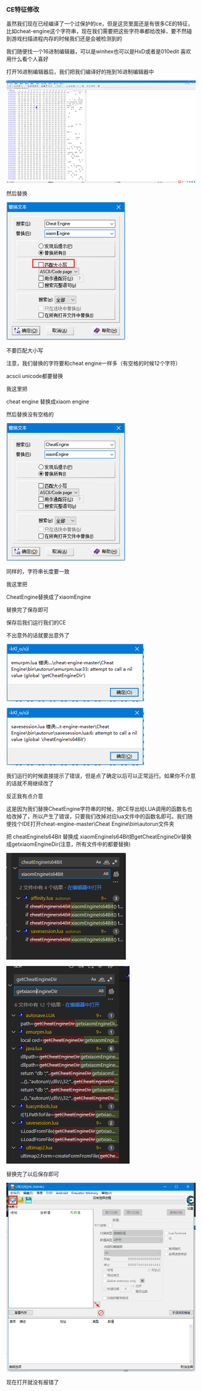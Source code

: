 ### CE特征修改

​	虽然我们现在已经编译了一个过保护的ce，但是这货里面还是有很多CE的特征，比如cheat-engine这个字符串，现在我们需要把这些字符串都给改掉，要不然碰到游戏扫描进程内存的时候我们还是会被检测到的



我们随便找一个16进制编辑器，可以是winhex也可以是HxD或者是010edit 喜欢用什么看个人喜好

打开16进制编辑器后，我们把我们编译好的拖到16进制编辑器中

![image-20240330150827566](./notesimg/image-20240330150827566.png)

然后替换

![image-20240330150852288](./notesimg/image-20240330150852288.png)

不要匹配大小写

注意，我们替换的字符要和cheat engine一样多（有空格的时候12个字符）

acscii unicode都要替换

我这里把

cheat engine 替换成xiaom engine

然后替换没有空格的

![image-20240330151002967](./notesimg/image-20240330151002967.png)

同样的，字符串长度要一致

我这里把

CheatEngine替换成了xiaomEngine

替换完了保存即可

保存后我们运行我们的CE

不出意外的话就要出意外了

![image-20240330151202638](./notesimg/image-20240330151202638.png)

![image-20240330151213287](./notesimg/image-20240330151213287.png)

我们运行的时候直接提示了错误，但是点了确定以后可以正常运行。如果你不介意的话就不用继续改了



反正我有点介意

这是因为我们替换CheatEngine字符串的时候，把CE导出给LUA调用的函数名也给改掉了，所以产生了错误，只要我们改掉对应lua文件中的函数名即可。我们随便找个IDE打开cheat-engine-master\Cheat Engine\bin\autorun文件夹

把 cheatEngineIs64Bit 替换成 xiaomEngineIs64Bit把getCheatEngineDir替换成getxiaomEngineDir(注意，所有文件中的都要替换)

![](./notesimg/image-20240330151452938.png)

![image-20240330151646209](./notesimg/image-20240330151646209.png)

替换完了以后保存即可

![image-20240330151757163](./notesimg/image-20240330151757163.png)

现在打开就没有报错了
